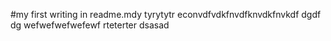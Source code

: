 #my first writing in readme.mdy
tyrytytr
econvdfvdkfnvdfknvdkfnvkdf
dgdf dg
wefwefwefwefewf
rteterter
dsasad
